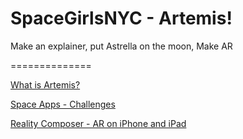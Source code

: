 # SpaceGirlsNYC - Artemis!
Make an explainer, put Astrella on the moon, Make AR

==============


[What is Artemis?](https://www.nasa.gov/what-is-artemis)

[Space Apps - Challenges](https://2019.spaceappschallenge.org/challenges/)

[Reality Composer - AR on iPhone and iPad](https://developer.apple.com/documentation/realitykit/creating_3d_content_with_reality_composer)
